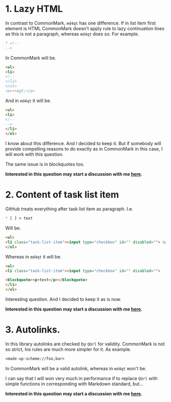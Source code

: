 <!--
	SPDX-FileCopyrightText: 2022-2025 Igor Mironchik <igor.mironchik@gmail.com>
	SPDX-License-Identifier: MIT
-->

# 1. Lazy HTML

In contrast to CommonMark, `md4qt` has one difference. If in list item first element is HTML
CommonMark doesn't apply rule to lazy continuation lines as this is not a paragraph,
whereas `md4qt` does so. For example.

```md
* <!--
-->
```

In CommonMark will be.

```html
<ul>
<li>
<!--
</li>
</ul>
<p>--&gt;</p>
```

And in `md4qt` it will be.

```html
<ul>
<li>
<!--
-->
</li>
</ul>
```

I know about this difference. And I decided to keep it. But if somebody
will provide compelling reasons to do exactly as in CommonMark in this case, I will
work with this question.

The same issue is in blockquotes too.

**Interested in this question may start a discussion with me [here](https://invent.kde.org/libraries/md4qt/-/issues/5).**

# 2. Content of task list item

GitHub treats everything after task list item as paragraph. I.e.

```md
* [ ] > text
```

Will be.

```html
<ul>
<li class="task-list-item"><input type="checkbox" id="" disabled=""> &gt; text</li>
</ul>
```

Whereas in `md4qt` it will be.

```html
<ul>
<li class="task-list-item"><input type="checkbox" id="" disabled="">

<blockquote><p>text</p></blockquote>
</li>
</ul>
```

Interesting question. And I decided to keep it as is now.

**Interested in this question may start a discussion with me [here](https://invent.kde.org/libraries/md4qt/-/issues/6).**

# 3. Autolinks.

In this library autolinks are checked by `QUrl` for validity. CommonMark is not so strict,
his rules are much more simpler for it. As example.

```md
<made-up-scheme://foo,bar>
```

In CommonMark will be a valid autolink, whereas in `md4qt` won't be.

I can say that I will won very much in performance if to replace `QUrl` with
simple functions in corresponding with Markdown standard, but...

**Interested in this question may start a discussion with me [here](https://invent.kde.org/libraries/md4qt/-/issues/7).**
